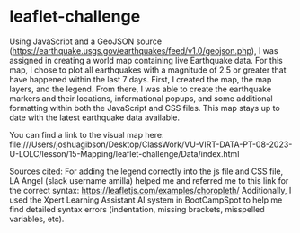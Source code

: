 # leaflet-challenge
Using JavaScript and a GeoJSON source (https://earthquake.usgs.gov/earthquakes/feed/v1.0/geojson.php), I was assigned in creating a world map containing live Earthquake data. For this map, I chose to plot all earthquakes with a magnitude of 2.5 or greater that have happened within the last 7 days. First, I created the map, the map layers, and the legend. From there, I was able to create the earthquake markers and their locations, informational popups, and some additional formatting within both the JavaScript and CSS files. This map stays up to date with the latest earthquake data available.

You can find a link to the visual map here: file:///Users/joshuagibson/Desktop/ClassWork/VU-VIRT-DATA-PT-08-2023-U-LOLC/lesson/15-Mapping/leaflet-challenge/Data/index.html

Sources cited:
For adding the legend correctly into the js file and CSS file, LA Angel (slack username amilla) helped me and referred me to this link for the correct syntax: https://leafletjs.com/examples/choropleth/
Additionally, I used the Xpert Learning Assistant AI system in BootCampSpot to help me find detailed syntax errors (indentation, missing brackets, misspelled variables, etc).
